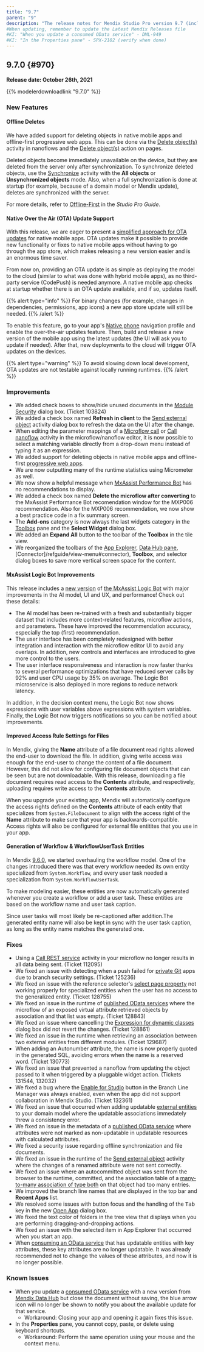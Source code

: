 ```yaml
---
title: "9.7"
parent: "9"
description: "The release notes for Mendix Studio Pro version 9.7 (including all patches) with details on new features, bug fixes, and known issues."
#When updating, remember to update the Latest Mendix Releases file
#KI: "When you update a consumed OData service" - DML-949
#KI: "In the Properties pane" - SPX-2102 (verify when done)
---
```


## 9.7.0 {#970}

**Release date: October 26th, 2021**

{{% modelerdownloadlink "9.7.0" %}}

### New Features

#### Offline Deletes

We have added support for deleting objects in native mobile apps and offline-first progressive web apps. This can be done via the [Delete object(s)](/refguide/deleting-objects#delete-in-nano) activity in nanoflows and the [Delete object(s)](/refguide/deleting-objects#action) action on pages.

Deleted objects become immediately unavailable on the device, but they are deleted from the server only after synchronization. To synchronize deleted objects, use the [Synchronize](/refguide/synchronize) activity with the **All objects** or **Unsynchronized objects** mode. Also, when a full synchronization is done at startup (for example, because of a domain model or Mendix update), deletes are synchronized with the server.

For more details, refer to [Offline-First](/refguide/offline-first) in the *Studio Pro Guide*.

#### Native Over the Air (OTA) Update Support

With this release, we are eager to present a [simplified approach for OTA updates](/howto/mobile/how-to-ota) for native mobile apps. OTA updates make it possible to provide new functionality or fixes to native mobile apps without having to go through the app store, which makes releasing a new version easier and is an enormous time saver.

From now on, providing an OTA update is as simple as deploying the model to the cloud (similar to what was done with hybrid mobile apps), as no third-party service (CodePush) is needed anymore. A native mobile app checks at startup whether there is an OTA update available, and if so, updates itself. 

{{% alert type="info" %}}
For binary changes (for example, changes in dependencies, permissions, app icons) a new app store update will still be needed.
{{% /alert %}}

To enable this feature, go to your app's [Native phone](/refguide/navigation#native-phone) navigation profile and enable the over-the-air updates feature. Then, build and release a new version of the mobile app using the latest updates (the UI will ask you to update if needed). After that, new deployments to the cloud will trigger OTA updates on the devices.

{{% alert type="warning" %}}
To avoid slowing down local development, OTA updates are not testable against locally running runtimes.
{{% /alert %}}

### Improvements

* We added check boxes to show/hide unused documents in the [Module Security](/refguide/module-security) dialog box. (Ticket 103824)
* We added a check box named **Refresh in client** to the [Send external object](/refguide/send-external-object) activity dialog box to refresh the data on the UI after the change.
* When editing the parameter mappings of a [Microflow call](/refguide/microflow-call) or [Call nanoflow](/refguide/nanoflow-call) activity in the microflow/nanoflow editor, it is now possible to select a matching variable directly from a drop-down menu instead of typing it as an expression.
* We added support for deleting objects in native mobile apps and offline-first [progressive web apps](/refguide/progressive-web-app).
* We are now outputting many of the runtime statistics using Micrometer as well.
* We now show a helpful message when [MxAssist Performance Bot](/refguide/mx-assist-performance-bot) has no recommendations to display.
* We added a check box named **Delete the microflow after converting** to the MxAssist Performance Bot recomendation window for the MXP006 recommendation. Also for the MXP006 recommendation, we now show a best practice code in a fix summary screen.
* The **Add-ons** category is now always the last widgets category in the [Toolbox](/refguide/view-menu#toolbox) pane and the **Select Widget** dialog box.
* We added an **Expand All** button to the toolbar of the **Toolbox** in the tile view.
* We reorganized the toolbars of the [App Explorer](/refguide/project-explorer), [Data Hub pane](/refguide/data-hub-pane), [Connector]/refguide/view-menu#connector), **Toolbox**, and selector dialog boxes to save more vertical screen space for the content.

#### MxAssist Logic Bot Improvements

This release includes a [new version](https://www.mendix.com/blog/mendix-mxassist-logic-bot-upgrade/) of [the MxAssist Logic Bot](/refguide/mx-assist-logic-bot) with major improvements in the AI model, UI and UX, and performance! Check out these details:

* The AI model has been re-trained with a fresh and substantially bigger dataset that includes more context-related features, microflow actions, and parameters. These have improved the recommendation accuracy, especially the top (first) recommendation.
* The user interface has been completely redesigned with better integration and interaction with the microflow editor UI to avoid any overlaps. In addition, new controls and interfaces are introduced to give more control to the users. 
* The user interface responsiveness and interaction is now faster thanks to several performance optimizations that have reduced server calls by 92% and user CPU usage by 35% on average. The Logic Bot microservice is also deployed in more regions to reduce network latency.

In addition, in the decision context menu, the Logic Bot now shows expressions with user variables above expressions with system variables. Finally, the Logic Bot now triggers notifications so you can be notified about improvements.

#### Improved Access Rule Settings for Files

In Mendix, giving the **Name** attribute of a file document read rights allowed the end-user to download the file. In addition, giving write access was enough for the end-user to change the content of a file document. However, this did not allow for configuring file document objects that can be seen but are not downloadable. With this release, downloading a file document requires read access to the **Contents** attribute, and respectively, uploading requires write access to the **Contents** attribute.

When you upgrade your existing app, Mendix will automatically configure the access rights defined on the **Contents** attribute of each entity that specializes from `System.FileDocument` to align with the access right of the **Name** attribute to make sure that your app is backwards-compatible. Access rights will also be configured for external file entitites that you use in your app.

#### Generation of Workflow & WorkflowUserTask Entities

In Mendix [9.6.0](9.6#960), we started overhauling the workflow model. One of the changes introduced there was that every workflow needed its own entity specialized from `System.Workflow`, and every user task needed a specialization from `System.WorkflowUserTask`.

To make modeling easier, these entities are now automatically generated whenever you create a workflow or add a user task. These entities are based on the workflow name and user task caption.

Since user tasks will most likely be re-captioned after addition.The generated entity name will also be kept in sync with the user task caption, as long as the entity name matches the generated one.

### Fixes

* Using a [Call REST service](/refguide/call-rest-action) activity in your microflow no longer results in all data being sent. (Ticket 112095)
* We fixed an issue with detecting when a push failed for [private Git](/refguide/branch-line-manager-dialog#byo-server-app) apps due to branch security settings. (Ticket 125236)
* We fixed an issue with the reference selector's [select page property](/refguide/reference-selector#select-page) not working properly for specialized entities when the user has no access to the generalized entity. (Ticket 128755)
* We fixed an issue in the runtime of [published OData services](/refguide/published-odata-services) where the microflow of an exposed virtual attribute retrieved objects by association and that list was empty. (Ticket 128843)
* We fixed an issue where cancelling the [Expression for dynamic classes](/refguide/common-widget-properties#dynamicclasses) dialog box did not revert the changes. (Ticket 128861)
* We fixed an issue in the runtime when retrieving an association between two external entities from different modules. (Ticket 129687)
* When adding an Autonumber attribute, the name is now properly quoted in the generated SQL, avoiding errors when the name is a reserved word. (Ticket 130773)
* We fixed an issue that prevented a nanoflow from updating the object passed to it when triggered by a pluggable widget action. (Tickets 131544, 132032)
* We fixed a bug where the [Enable for Studio](/refguide/collaborative-development#managing-studio) button in the Branch Line Manager was always enabled, even when the app did not support collaboration in Mendix Studio. (Ticket 132361)
* We fixed an issue that occurred when adding updatable [external entities](/refguide/external-entities) to your domain model where the updatable associations immedately threw a consistency error.
* We fixed an issue in the metadata of a [published OData service](/refguide/published-odata-services) where attributes were not marked as non-updatable in updatable resources with calculated attributes.
* We fixed a security issue regarding offline synchronization and file documents.
* We fixed an issue in the runtime of the [Send external object](/refguide/send-external-object) activity where the changes of a renamed attribute were not sent correctly. 
* We fixed an issue where an autocommitted object was sent from the browser to the runtime, committed, and the association table of a [many-to-many association of type both](/refguide/associations#many-to-many-both) on that object had too many entries.
* We improved the branch line names that are displayed in the top bar and **Recent Apps** list.
* We resolved some issues with button focus and the handling of the <kbd>Tab</kbd> key in the new [Open App](/refguide/open-app-dialog) dialog box.
* We fixed the text color of folders in the tree view that displays when you are performing dragging-and-dropping actions.
* We fixed an issue with the selected item in App Explorer that occurred when you start an app.
* When [consuming an OData service](/refguide/consumed-odata-services) that has updatable entities with key attributes, these key attributes are no longer updatable. It was already recommended not to change the values of these attributes, and now it is no longer possible.

### Known Issues

* When you update a [consumed OData service](/refguide/consumed-odata-service) with a new version from [Mendix Data Hub](/data-hub/) but close the document without saving, the blue arrow icon will no longer be shown to notify you about the available update for that service.
	* Workaround: Closing your app and opening it again fixes this issue.
* In the **Properties** pane, you cannot copy, paste, or delete using keyboard shortcuts.
	* Workaround: Perform the same operation using your mouse and the context menu.
